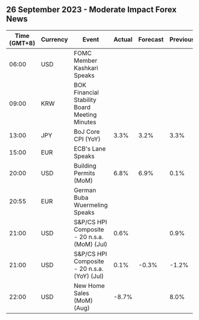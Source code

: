 ## 26 September 2023 - Moderate Impact Forex News

| Time (GMT+8) | Currency | Event | Actual | Forecast | Previous |
|------|----------|-------|--------|----------|----------|
| 06:00 | USD | FOMC Member Kashkari Speaks |  |  |  |
| 09:00 | KRW | BOK Financial Stability Board Meeting Minutes |  |  |  |
| 13:00 | JPY | BoJ Core CPI (YoY) | 3.3% | 3.2% | 3.3% |
| 15:00 | EUR | ECB's Lane Speaks |  |  |  |
| 20:00 | USD | Building Permits (MoM) | 6.8% | 6.9% | 0.1% |
| 20:55 | EUR | German Buba Wuermeling Speaks |  |  |  |
| 21:00 | USD | S&P/CS HPI Composite - 20 n.s.a. (MoM) (Jul) | 0.6% |  | 0.9% |
| 21:00 | USD | S&P/CS HPI Composite - 20 n.s.a. (YoY) (Jul) | 0.1% | -0.3% | -1.2% |
| 22:00 | USD | New Home Sales (MoM) (Aug) | -8.7% |  | 8.0% |
